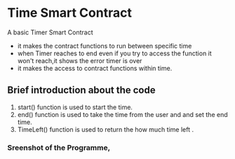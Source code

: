 # Time Smart Contract
A basic Timer Smart Contract 

* it makes the contract functions to run between specific time 
* when Timer reaches to end even if you try to access the function it won't reach,it shows the error timer is over
* it makes the access to contract functions within time.


## Brief introduction about the code 
 
 1. start() function is used to start the time.
 2. end() function is used to take the time from the user and and set the end time. 
 3. TimeLeft() function is used to return the how much time left .
 
 ### Sreenshot of the Programme, 
